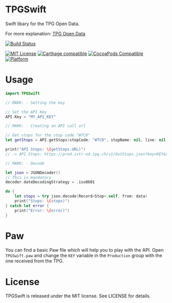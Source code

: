 TPGSwift
==========

Swift libary for the TPG Open Data.

For more explanation: [TPG Open Data](http://www.tpg.ch/fr/web/open-data/mode-d-emploi)

[![Build Status](https://travis-ci.org/yageek/TPGSwift.svg?branch=master)](https://travis-ci.org/yageek/TPGSwift)

[![MIT License](http://img.shields.io/badge/license-MIT-blue.svg?style=flat)](LICENSE)
[![Carthage compatible](https://img.shields.io/badge/Carthage-compatible-4BC51D.svg?style=flat)](https://github.com/Carthage/Carthage)
 [![CocoaPods Compatible](https://img.shields.io/cocoapods/v/TPGSwift.svg)](https://img.shields.io/cocoapods/v/TPGSwift.svg)
 [![Platform](https://img.shields.io/cocoapods/p/TPGSwift.svg?style=flat)](http://cocoadocs.org/docsets/TPGSwift)

# Usage

```swift
import TPGSwift

// MARK: - Setting the key

// Set the API Key
API.Key = "MY_API_KEY"

// MARK: - Creating an API call url

// Get stops for the stop code "WTC0"
let getStops = API.getStops(stopCode: "WTC0", stopName: nil, line: nil, latitude: nil, longitude: nil)

print("API Stops: \(getStops.URL)")
// -> API Stops: https://prod.ivtr-od.tpg.ch/v1/GetStops.json?key=KEY&stopCode=WTC0

// MARK: - Decode

let json = JSONDecoder()
// This is mandatory
decoder.dateDecodingStrategy = .iso8601

do {
    let stops = try json.decode(Record<Stop>.self, from: data)
    print("Stops: \(stops)")
} catch let error {
    print("Error: \(error)")
}

```

# Paw

You can find a basic Paw file which will help you to play with the API.
Open `TPGSwift.paw` and change the `KEY` variable in the `Production` group
with the one received from the TPG.

# License

TPGSwift is released under the MIT license. See LICENSE for details.
